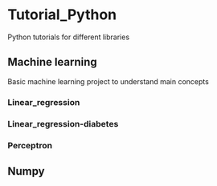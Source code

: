 # Tutorial_Python
Python tutorials for different libraries

## Machine learning
Basic machine learning project to understand main concepts
### Linear_regression
### Linear_regression-diabetes
### Perceptron
## Numpy
